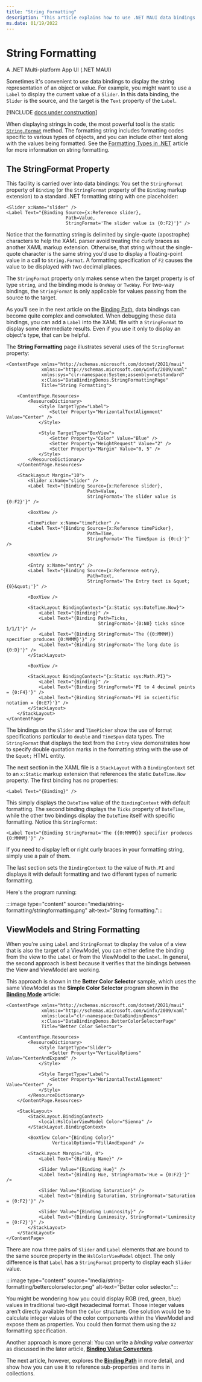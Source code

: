 ```yaml
---
title: "String Formatting"
description: "This article explains how to use .NET MAUI data bindings to format and display objects as strings. This is achieved by setting the StringFormat of the Binding to a standard .NET formatting string with a placeholder."
ms.date: 01/19/2022
---
```


# String Formatting

A .NET Multi-platform App UI (.NET MAUI)

Sometimes it's convenient to use data bindings to display the string representation of an object or value. For example, you might want to use a `Label` to display the current value of a `Slider`. In this data binding, the `Slider` is the source, and the target is the `Text` property of the `Label`.

[!INCLUDE [docs under construction](~/includes/preview-note.md)]

When displaying strings in code, the most powerful tool is the static [`String.Format`](xref:System.String.Format(System.String,System.Object)) method. The formatting string includes formatting codes specific to various types of objects, and you can include other text along with the values being formatted. See the [Formatting Types in .NET](/dotnet/standard/base-types/formatting-types/) article for more information on string formatting.

## The StringFormat Property

This facility is carried over into data bindings: You set the `StringFormat` property of `Binding` (or the `StringFormat` property of the `Binding` markup extension) to a standard .NET formatting string with one placeholder:

```xaml
<Slider x:Name="slider" />
<Label Text="{Binding Source={x:Reference slider},
                      Path=Value,
                      StringFormat='The slider value is {0:F2}'}" />
```

Notice that the formatting string is delimited by single-quote (apostrophe) characters to help the XAML parser avoid treating the curly braces as another XAML markup extension. Otherwise, that string without the single-quote character is the same string you'd use to display a floating-point value in a call to `String.Format`. A formatting specification of `F2` causes the value to be displayed with two decimal places.

The `StringFormat` property only makes sense when the target property is of type `string`, and the binding mode is `OneWay` or `TwoWay`. For two-way bindings, the `StringFormat` is only applicable for values passing from the source to the target.

As you'll see in the next article on the [Binding Path](binding-path.md), data bindings can become quite complex and convoluted. When debugging these data bindings, you can add a `Label` into the XAML file with a `StringFormat` to display some intermediate results. Even if you use it only to display an object's type, that can be helpful.

The **String Formatting** page illustrates several uses of the `StringFormat` property:

```xaml
<ContentPage xmlns="http://schemas.microsoft.com/dotnet/2021/maui"
             xmlns:x="http://schemas.microsoft.com/winfx/2009/xaml"
             xmlns:sys="clr-namespace:System;assembly=netstandard"
             x:Class="DataBindingDemos.StringFormattingPage"
             Title="String Formatting">

    <ContentPage.Resources>
        <ResourceDictionary>
            <Style TargetType="Label">
                <Setter Property="HorizontalTextAlignment" Value="Center" />
            </Style>

            <Style TargetType="BoxView">
                <Setter Property="Color" Value="Blue" />
                <Setter Property="HeightRequest" Value="2" />
                <Setter Property="Margin" Value="0, 5" />
            </Style>
        </ResourceDictionary>
    </ContentPage.Resources>

    <StackLayout Margin="10">
        <Slider x:Name="slider" />
        <Label Text="{Binding Source={x:Reference slider},
                              Path=Value,
                              StringFormat='The slider value is {0:F2}'}" />

        <BoxView />

        <TimePicker x:Name="timePicker" />
        <Label Text="{Binding Source={x:Reference timePicker},
                              Path=Time,
                              StringFormat='The TimeSpan is {0:c}'}" />

        <BoxView />

        <Entry x:Name="entry" />
        <Label Text="{Binding Source={x:Reference entry},
                              Path=Text,
                              StringFormat='The Entry text is &quot;{0}&quot;'}" />

        <BoxView />

        <StackLayout BindingContext="{x:Static sys:DateTime.Now}">
            <Label Text="{Binding}" />
            <Label Text="{Binding Path=Ticks,
                                  StringFormat='{0:N0} ticks since 1/1/1'}" />
            <Label Text="{Binding StringFormat='The {{0:MMMM}} specifier produces {0:MMMM}'}" />
            <Label Text="{Binding StringFormat='The long date is {0:D}'}" />
        </StackLayout>

        <BoxView />

        <StackLayout BindingContext="{x:Static sys:Math.PI}">
            <Label Text="{Binding}" />
            <Label Text="{Binding StringFormat='PI to 4 decimal points = {0:F4}'}" />
            <Label Text="{Binding StringFormat='PI in scientific notation = {0:E7}'}" />
        </StackLayout>
    </StackLayout>
</ContentPage>
```

The bindings on the `Slider` and `TimePicker` show the use of format specifications particular to `double` and `TimeSpan` data types. The `StringFormat` that displays the text from the `Entry` view demonstrates how to specify double quotation marks in the formatting string with the use of the `&quot;` HTML entity.

The next section in the XAML file is a `StackLayout` with a `BindingContext` set to an `x:Static` markup extension that references the static `DateTime.Now` property. The first binding has no properties:

```xaml
<Label Text="{Binding}" />
```

This simply displays the `DateTime` value of the `BindingContext` with default formatting. The second binding displays the `Ticks` property of `DateTime`, while the other two bindings display the `DateTime` itself with specific formatting. Notice this `StringFormat`:

```xaml
<Label Text="{Binding StringFormat='The {{0:MMMM}} specifier produces {0:MMMM}'}" />
```

If you need to display left or right curly braces in your formatting string, simply use a pair of them.

The last section sets the `BindingContext` to the value of `Math.PI` and displays it with default formatting and two different types of numeric formatting.

Here's the program running:

:::image type="content" source="media/string-formatting/stringformatting.png" alt-text="String formatting.":::

## ViewModels and String Formatting

When you're using `Label` and `StringFormat` to display the value of a view that is also the target of a ViewModel, you can either define the binding from the view to the `Label` or from the ViewModel to the `Label`. In general, the second approach is best because it verifies that the bindings between the View and ViewModel are working.

This approach is shown in the **Better Color Selector** sample, which uses the same ViewModel as the **Simple Color Selector** program shown in the [**Binding Mode**](binding-mode.md) article:

```xaml
<ContentPage xmlns="http://schemas.microsoft.com/dotnet/2021/maui"
             xmlns:x="http://schemas.microsoft.com/winfx/2009/xaml"
             xmlns:local="clr-namespace:DataBindingDemos"
             x:Class="DataBindingDemos.BetterColorSelectorPage"
             Title="Better Color Selector">

    <ContentPage.Resources>
        <ResourceDictionary>
            <Style TargetType="Slider">
                <Setter Property="VerticalOptions" Value="CenterAndExpand" />
            </Style>

            <Style TargetType="Label">
                <Setter Property="HorizontalTextAlignment" Value="Center" />
            </Style>
        </ResourceDictionary>
    </ContentPage.Resources>

    <StackLayout>
        <StackLayout.BindingContext>
            <local:HslColorViewModel Color="Sienna" />
        </StackLayout.BindingContext>

        <BoxView Color="{Binding Color}"
                 VerticalOptions="FillAndExpand" />

        <StackLayout Margin="10, 0">
            <Label Text="{Binding Name}" />

            <Slider Value="{Binding Hue}" />
            <Label Text="{Binding Hue, StringFormat='Hue = {0:F2}'}" />

            <Slider Value="{Binding Saturation}" />
            <Label Text="{Binding Saturation, StringFormat='Saturation = {0:F2}'}" />

            <Slider Value="{Binding Luminosity}" />
            <Label Text="{Binding Luminosity, StringFormat='Luminosity = {0:F2}'}" />
        </StackLayout>
    </StackLayout>
</ContentPage>    
```

There are now three pairs of `Slider` and `Label` elements that are bound to the same source property in the `HslColorViewModel` object. The only difference is that `Label` has a `StringFormat` property to display each `Slider` value.

:::image type="content" source="media/string-formatting/bettercolorselector.png" alt-text="Better color selector.":::

You might be wondering how you could display RGB (red, green, blue) values in traditional two-digit hexadecimal format. Those integer values aren't directly available from the `Color` structure. One solution would be to calculate integer values of the color components within the ViewModel and expose them as properties. You could then format them using the `X2` formatting specification.

Another approach is more general: You can write a *binding value converter* as discussed in the later article, [**Binding Value Converters**](converters.md).

The next article, however, explores the [**Binding Path**](binding-path.md) in more detail, and show how you can use it to reference sub-properties and items in collections.
